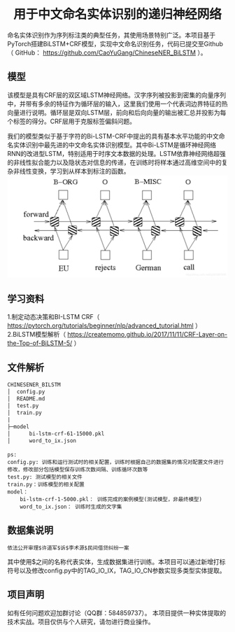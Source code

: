 # <center>用于中文命名实体识别的递归神经网络</center>
命名实体识别作为序列标注类的典型任务，其使用场景特别广泛。本项目基于PyTorch搭建BiLSTM+CRF模型，实现中文命名识别任务，代码已提交至Github（ GitHub： https://github.com/CaoYuGang/ChineseNER_BiLSTM ）。
## 模型
该模型是具有CRF层的双区域LSTM神经网络。汉字序列被投影到密集的向量序列中，并带有多余的特征作为循环层的输入，这里我们使用一个代表词边界特征的热向量进行说明。循环层是双向LSTM层，前向和后向向量的输出被汇总并投影为每个标签的得分。CRF层用于克服标签偏斜问题。

我们的模型类似于基于字符的Bi-LSTM-CRF中提出的具有基本水平功能的中文命名实体识别中最先进的中文命名实体识别模型。其中Bi-LSTM是循环神经网络RNN的改进型LSTM，特别适用于时序文本数据的处理。LSTM依靠神经网络超强的非线性拟合能力以及隐状态对信息的传递，在训练时将样本通过高维空间中的复杂非线性变换，学习到从样本到标注的函数。
![模型图](./image/ModelParsing.png)

## 学习资料
1.制定动态决策和BI-LSTM CRF（ https://pytorch.org/tutorials/beginner/nlp/advanced_tutorial.html ）<br/>
2.BiLSTM模型解析（ https://createmomo.github.io/2017/11/11/CRF-Layer-on-the-Top-of-BiLSTM-5/ ）

## 文件解析
```
CHINESENER_BILSTM
│  config.py
│  README.md
│  test.py
│  train.py
|
├─model
│      bi-lstm-crf-61-15000.pkl
│      word_to_ix.json

ps:
config.py: 训练和运行测试时的相关配置，训练时根据自己的数据集的情况对配置文件进行修改，修改部分包括模型保存训练次数间隔、训练循环次数等
test.py: 测试模型的相关文件
train.py：训练模型的相关配置
model：
    bi-lstm-crf-1-5000.pkl： 训练完成的案例模型(测试模型，非最终模型)
    word_to_ix.json： 训练时生成的文字集
```

## 数据集说明
```
依法公开审理$许道军$诉$李术源$民间借贷纠纷一案
```
其中使用$之间的名称代表实体，生成数据集进行训练。本项目可以通过新增打标符号以及修改config.py中的TAG_IO_IX，TAG_IO_CN参数实现多类型实体提取。

## 项目声明
如有任何问题欢迎加群讨论（QQ群：584859737）。
本项目提供一种实体提取的技术实战。项目仅供与个人研究，请勿进行商业操作。
